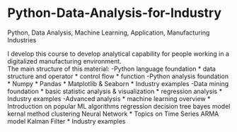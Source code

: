 # Python-Data-Analysis-for-Industry  
Python, Data Analysis, Machine Learning, Application, Manufacturing Industries  

I develop this course to develop analytical capability for people working in a digitalized manufacturing environment.   
The main structure of this material:
  -Python language foundation
      * data structure and operator
      * control flow
      * function
  -Python analysis foundation
      * Numpy
      * Pandas
      * Matplotlib & Seaborn
      * Industry examples
  -Data mining foundation
      * basic statistic analysis & visualization
      * regression analysis
      * Industry examples
  -Advanced analysis
      * machine learning overview
      * Introduction on popular ML algorithms
        regression
        decision tree
        bayes model
        kernal method
        clustering
        Neural Network
      * Topics on Time Series
        ARMA model
        Kalman Filter
      * Industry examples
